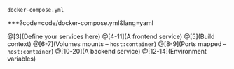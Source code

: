 `docker-compose.yml`

+++?code=code/docker-compose.yml&lang=yaml

@[3](Define your services here)
@[4-11](A frontend service)
@[5](Build context)
@[6-7](Volumes mounts – <span class="gray">`host:container`</span>)
@[8-9](Ports mapped – <span class="gray">`host:container`</span>)
@[10-20](A backend service)
@[12-14](Environment variables)
